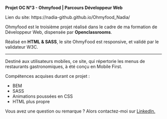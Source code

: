 __Projet OC N°3 - Ohmyfood | Parcours Développeur Web__
  
<p>Lien du site: https://nadia-github.github.io/Ohmyfood_Nadia/

Ohmyfood est le troisième projet réalisé dans le cadre de ma formation de Développeur Web, dispensée par <strong>Openclassrooms</strong>.

Réalisé en <strong>HTML & SASS</strong>, le site OhmyFood est responsive, et validé par le validateur W3C.</p>
  
----------------------------------------------------------------------------------------------------------

<p>Destiné aux utilisateurs mobiles, ce site, qui répertorie les menus de restaurants gastronomiques, à été conçu en Mobile First.

Compétences acquises durant ce projet :
  * BEM
  * SASS
  * Animations poussées en CSS
  * HTML plus propre

Vous avez une question ou remarque ? Alors contactez-moi sur <a href="www.linkedin.com/in/nadia-l-191550203">LinkedIn.</a></p>
